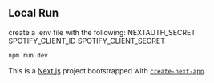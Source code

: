 
## Local Run

create a .env file with the following:
NEXTAUTH_SECRET
SPOTIFY_CLIENT_ID
SPOTIFY_CLIENT_SECRET

```bash
npm run dev
```


This is a [Next.js](https://nextjs.org) project bootstrapped with [`create-next-app`](https://nextjs.org/docs/app/api-reference/cli/create-next-app).
